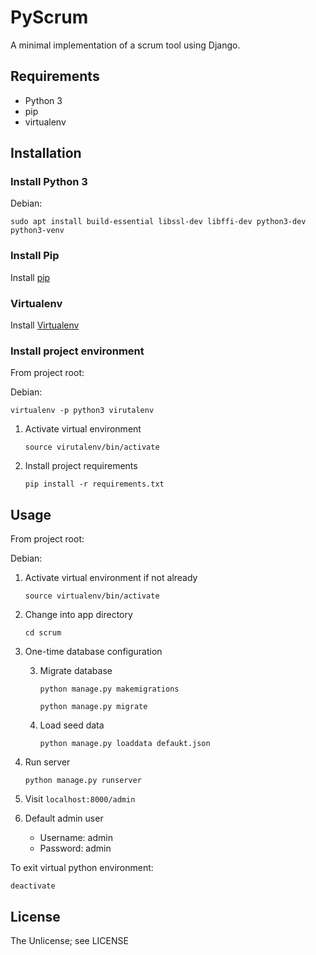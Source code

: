 PyScrum
===
A minimal implementation of a scrum tool using Django.

## Requirements
* Python 3
* pip
* virtualenv

## Installation

### Install Python 3

Debian:

`sudo apt install build-essential libssl-dev libffi-dev python3-dev python3-venv`

### Install Pip

Install [pip](https://pip.pypa.io/en/stable/installing/)

### Virtualenv

Install [Virtualenv](https://virtualenv.pypa.io/en/stable/)

### Install project environment

From project root:

Debian:

`virtualenv -p python3 virutalenv`

1. Activate virtual environment

    `source virutalenv/bin/activate`

2. Install project requirements

    `pip install -r requirements.txt`


## Usage

From project root:


Debian:

1. Activate virtual environment if not already

    `source virtualenv/bin/activate`

2. Change into app directory

    `cd scrum`

3. One-time database configuration

    3. Migrate database 

        `python manage.py makemigrations`

        `python manage.py migrate`

    3. Load seed data

        `python manage.py loaddata defaukt.json`

4. Run server

    `python manage.py runserver`

5. Visit `localhost:8000/admin`

6. Default admin user
    * Username: admin
    * Password: admin


To exit virtual python environment:

`deactivate`

## License

The Unlicense; see LICENSE